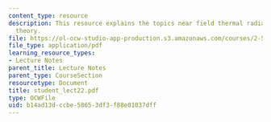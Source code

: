 ```yaml
---
content_type: resource
description: This resource explains the topics near field thermal radiation, fluctuation-dissipation
  theory.
file: https://ol-ocw-studio-app-production.s3.amazonaws.com/courses/2-58j-radiative-transfer-spring-2006/b14ad13dccbe58653df3f88e01037dff_student_lect22.pdf
file_type: application/pdf
learning_resource_types:
- Lecture Notes
parent_title: Lecture Notes
parent_type: CourseSection
resourcetype: Document
title: student_lect22.pdf
type: OCWFile
uid: b14ad13d-ccbe-5865-3df3-f88e01037dff
---
```

